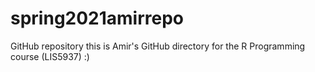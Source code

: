 # spring2021amirrepo
GitHub repository 
this is Amir's GitHub directory for the R Programming course (LIS5937) :) 
